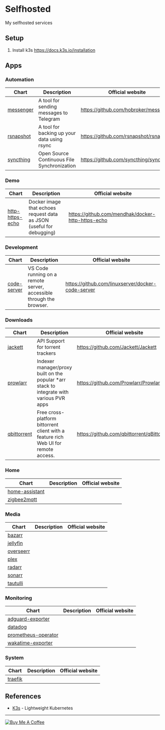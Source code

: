 # Selfhosted

My selfhosted services

## Setup

1. Install k3s https://docs.k3s.io/installation

## Apps

### Automation

| Chart                                      | Description                                 | Official website                       |
| ------------------------------------------ | ------------------------------------------- | -------------------------------------- |
| [messenger](./charts/automation/messenger) | A tool for sending messages to Telegram     | https://github.com/hobroker/messenger  |
| [rsnapshot](./charts/automation/rsnapshot) | A tool for backing up your data using rsync | https://github.com/rsnapshot/rsnapshot |
| [syncthing](./charts/automation/syncthing) | Open Source Continuous File Synchronization | https://github.com/syncthing/syncthing |

### Demo

| Chart                                            | Description                                                          | Official website                                  |
| ------------------------------------------------ | -------------------------------------------------------------------- | ------------------------------------------------- |
| [http-https-echo](./charts/demo/http-https-echo) | Docker image that echoes request data as JSON (useful for debugging) | https://github.com/mendhak/docker-http-https-echo |

### Development

| Chart                                           | Description                                                         | Official website                                  |
| ----------------------------------------------- | ------------------------------------------------------------------- | ------------------------------------------------- |
| [code-server](./charts/development/code-server) | VS Code running on a remote server, accessible through the browser. | https://github.com/linuxserver/docker-code-server |

### Downloads

| Chart                                         | Description                                                                              | Official website                           |
| --------------------------------------------- | ---------------------------------------------------------------------------------------- | ------------------------------------------ |
| [jackett](./charts/downloads/jackett)         | API Support for torrent trackers                                                         | https://github.com/Jackett/Jackett         |
| [prowlarr](./charts/downloads/prowlarr)       | Indexer manager/proxy built on the popular *arr stack to integrate with various PVR apps | https://github.com/Prowlarr/Prowlarr       |
| [qbittorrent](./charts/downloads/qbittorrent) | Free cross-platform bittorrent client with a feature rich Web UI for remote access.      | https://github.com/qbittorrent/qBittorrent |

### Home

| Chart                                          | Description | Official website |
| ---------------------------------------------- | ----------- | ---------------- |
| [home-assistant](./charts/home/home-assistant) |             |                  |
| [zigbee2mqtt](./charts/home/zigbee2mqtt)       |             |                  |

### Media

| Chart                                 | Description | Official website |
| ------------------------------------- | ----------- | ---------------- |
| [bazarr](./charts/media/bazarr)       |             |                  |
| [jellyfin](./charts/media/jellyfin)   |             |                  |
| [overseerr](./charts/media/overseerr) |             |                  |
| [plex](./charts/media/plex)           |             |                  |
| [radarr](./charts/media/radarr)       |             |                  |
| [sonarr](./charts/media/sonarr)       |             |                  |
| [tautulli](./charts/media/tautulli)   |             |                  |

### Monitoring

| Chart                                                          | Description | Official website |
| -------------------------------------------------------------- | ----------- | ---------------- |
| [adguard-exporter](./charts/monitoring/adguard-exporter)       |             |                  |
| [datadog](./charts/monitoring/datadog)                         |             |                  |
| [prometheus-operator](./charts/monitoring/prometheus-operator) |             |                  |
| [wakatime-exporter](./charts/monitoring/wakatime-exporter)     |             |                  |

### System

| Chart                              | Description | Official website |
| ---------------------------------- | ----------- | ---------------- |
| [traefik](./charts/system/traefik) |             |                  |---

## References

- [K3s](https://k3s.io/) - Lightweight Kubernetes

---

[![Buy Me A Coffee](https://www.buymeacoffee.com/assets/img/guidelines/download-assets-sm-2.svg)](https://www.buymeacoffee.com/hobroker)
